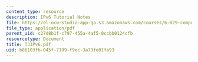 ```yaml
---
content_type: resource
description: IPv6 Tutorial Notes
file: https://ol-ocw-studio-app-qa.s3.amazonaws.com/courses/6-829-computer-networks-fall-2002/b86103fb045f7199f9ec3a73fe01fa93_T3IPv6.pdf
file_type: application/pdf
parent_uid: c27d8b1f-c797-455a-4af5-0ccbb0124cfb
resourcetype: Document
title: T3IPv6.pdf
uid: b86103fb-045f-7199-f9ec-3a73fe01fa93
---
```

